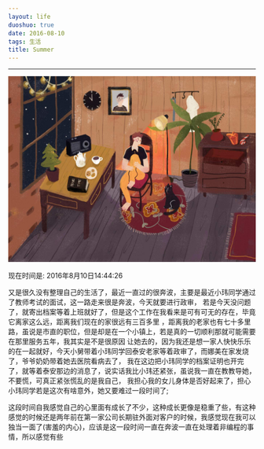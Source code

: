 ```yaml
---
layout: life
duoshuo: true
date: 2016-08-10
tags: 生活
title: Summer
---
```


******

![summer](/life/2016/2016res/2016-08-10.jpg)

现在时间是: 2016年8月10日14:44:26

又是很久没有整理自己的生活了，最近一直过的很奔波，主要是最近小玮同学通过了教师考试的面试，这一路走来很是奔波，今天就要进行政审，
若是今天没问题了，就寄出档案等着上班就好了，但是这个工作在我看来是可有可无的存在，毕竟它离家这么远，距离我们现在的家很远有三百多里
，距离我的老家也有七十多里路，虽说是市直的职位，但是却是在一个小镇上，若是真的一切顺利那就可能需要在那里服务五年，我其实是不是很原因
让她去的，因为我还是想一家人快快乐乐的在一起就好，今天小舅带着小玮同学回泰安老家等着政审了，而娜美在家发烧了，爷爷奶奶带着她去医院看病去了，
我在这边把小玮同学的档案证明也开完了，就等着泰安那边的消息了，说实话我比小玮还紧张，虽说我一直在教教导她，不要慌，可真正紧张慌乱的是我自己，
我担心我的女儿身体是否好起来了，担心小玮同学若是这次有啥意外，她又要难过一段时间了;

这段时间自我感觉自己的心里面有成长了不少，这种成长更像是稳重了些，有这种感觉的时候还是两年前在第一家公司长期驻外面对客户的时候，我感觉现在我可以
独当一面了(害羞的内心)，应该是这一段时间一直在奔波一直在处理着非编程的事情，所以感觉有些